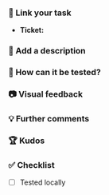 ### :bookmark: Link your task

<!-- E.g [PDT-131](https://https://gamestry.atlassian.net/browse/PDT-131) -->

- **Ticket:**

### :memo: Add a description

<!-- Provide a description of the goal and the implementation. -->

### :test_tube: How can it be tested?

<!-- The testing location or resource. -->
<!-- e.g http://localhost:3000 -->

### :camera: Visual feedback

<!-- Showcase your feature if possible. -->

### :bulb: Further comments

<!-- Add anything else you want to mention. Bugs, refactors or tickets created from this task. -->

### :trophy: Kudos

<!-- Mention a collaboration with a teammate. -->

### :white_check_mark: Checklist

<!--- Go over all the following points, and put an `x` in all the boxes that apply. -->

- [ ] Tested locally
